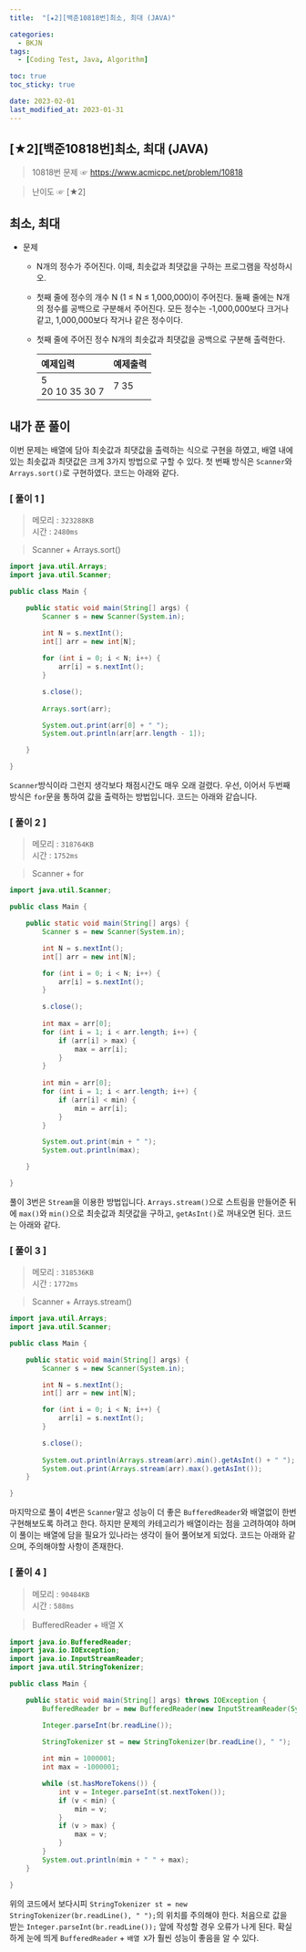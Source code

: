 ```yaml
---
title:  "[★2][백준10818번]최소, 최대 (JAVA)" 

categories:
  - BKJN
tags:
  - [Coding Test, Java, Algorithm]

toc: true
toc_sticky: true

date: 2023-02-01
last_modified_at: 2023-01-31
---
```

[★2][백준10818번]최소, 최대 (JAVA)
----
> 10818번 문제 ☞ <https://www.acmicpc.net/problem/10818>  

> 난이도 ☞ [★2]
  
## 최소, 최대
  
- 문제
  - N개의 정수가 주어진다. 이때, 최솟값과 최댓값을 구하는 프로그램을 작성하시오.
  - 첫째 줄에 정수의 개수 N (1 ≤ N ≤ 1,000,000)이 주어진다. 둘째 줄에는 N개의 정수를 공백으로 구분해서 주어진다. 모든 정수는 -1,000,000보다 크거나 같고, 1,000,000보다 작거나 같은 정수이다.
  - 첫째 줄에 주어진 정수 N개의 최솟값과 최댓값을 공백으로 구분해 출력한다.
    
	|예제입력|예제출력|
	|:--|:--|
	|5<br>20 10 35 30 7|7 35|

## 내가 푼 풀이  
이번 문제는 배열에 담아 최솟값과 최댓값을 출력하는 식으로 구현을 하였고, 배열 내에 있는 최솟값과 최댓값은 크게 3가지 방법으로 구할 수 있다. 첫 번째 방식은 `Scanner`와 `Arrays.sort()`로 구현하였다. 코드는 아래와 같다.
### [ 풀이 1 ]  
>메모리 : `323288KB`  
>시간 : `2480ms`  

>Scanner + Arrays.sort()
  
```java
import java.util.Arrays;
import java.util.Scanner;

public class Main {

	public static void main(String[] args) {
		Scanner s = new Scanner(System.in);

		int N = s.nextInt();
		int[] arr = new int[N];
		
		for (int i = 0; i < N; i++) {
			arr[i] = s.nextInt();
		}

		s.close();
		
		Arrays.sort(arr);

		System.out.print(arr[0] + " ");
		System.out.println(arr[arr.length - 1]);

	}

}
```
`Scanner`방식이라 그런지 생각보다 채점시간도 매우 오래 걸렸다. 우선, 이어서 두번째 방식은 `for`문을 통하여 값을 출력하는 방법입니다. 코드는 아래와 같습니다.
### [ 풀이 2 ]  
>메모리 : `318764KB`  
>시간 : `1752ms`  
  
>Scanner + for
  
```java
import java.util.Scanner;

public class Main {

	public static void main(String[] args) {
		Scanner s = new Scanner(System.in);

		int N = s.nextInt();
		int[] arr = new int[N];

		for (int i = 0; i < N; i++) {
			arr[i] = s.nextInt();
		}

		s.close();
		
		int max = arr[0];
		for (int i = 1; i < arr.length; i++) {
			if (arr[i] > max) {
				max = arr[i];
			}
		}
		
		int min = arr[0];
		for (int i = 1; i < arr.length; i++) {
			if (arr[i] < min) {
				min = arr[i];
			}
		}

		System.out.print(min + " ");
		System.out.println(max);

	}

}
```
풀이 3번은 `Stream`을 이용한 방법입니다. `Arrays.stream()`으로 스트림을 만들어준 뒤에 `max()`와 `min()`으로 최솟값과 최댓값을 구하고, `getAsInt()`로 꺼내오면 된다. 코드는 아래와 같다.
### [ 풀이 3 ]  
>메모리 : `318536KB`  
>시간 : `1772ms`  
  
>Scanner + Arrays.stream()
```java
import java.util.Arrays;
import java.util.Scanner;

public class Main {

	public static void main(String[] args) {
		Scanner s = new Scanner(System.in);

		int N = s.nextInt();
		int[] arr = new int[N];

		for (int i = 0; i < N; i++) {
			arr[i] = s.nextInt();
		}

		s.close();
		
		System.out.println(Arrays.stream(arr).min().getAsInt() + " ");      // 최소값을 구함
		System.out.print(Arrays.stream(arr).max().getAsInt());              // 최대값을 구함
	}

}
```
마지막으로 풀이 4번은 `Scanner`말고 성능이 더 좋은 `BufferedReader`와 배열없이 한번 구현해보도록 하려고 한다. 하지만 문제의 카테고리가 배열이라는 점을 고려하여야 하며 이 풀이는 배열에 담을 필요가 있나라는 생각이 들어 풀어보게 되었다. 코드는 아래와 같으며, 주의해야할 사항이 존재한다.
### [ 풀이 4 ]  
>메모리 : `90484KB`  
>시간 : `588ms`  
  
>BufferedReader + 배열 X
```java
import java.io.BufferedReader;
import java.io.IOException;
import java.io.InputStreamReader;
import java.util.StringTokenizer;

public class Main {

	public static void main(String[] args) throws IOException {
		BufferedReader br = new BufferedReader(new InputStreamReader(System.in));

		Integer.parseInt(br.readLine());
		
		StringTokenizer st = new StringTokenizer(br.readLine(), " ");

		int min = 1000001;
		int max = -1000001;

		while (st.hasMoreTokens()) {
			int v = Integer.parseInt(st.nextToken());
			if (v < min) {
				min = v;
			}
			if (v > max) {
				max = v;
			}
		}
		System.out.println(min + " " + max);
	}

}
```
위의 코드에서 보다시피 `StringTokenizer st = new StringTokenizer(br.readLine(), " ");`의 위치를 주의해야 한다. 처음으로 값을 받는 `Integer.parseInt(br.readLine());` 앞에 작성할 경우 오류가 나게 된다. 확실하게 눈에 띄게 `BufferedReader` + `배열 X`가 훨씬 성능이 좋음을 알 수 있다.